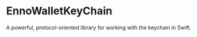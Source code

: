 # EnnoWalletKeyChain

A powerful, protocol-oriented library for working with the keychain in Swift.
